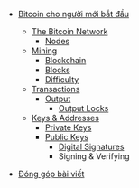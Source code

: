 <!-- docs/_sidebar.md -->

* [Bitcoin cho người mới bắt đầu](bitcoin/)

    * [The Bitcoin Network](bitcoin/network.md)
        * [Nodes](bitcoin/nodes.md)
    * [Mining](bitcoin/mining.md "Mining")
        * [Blockchain](bitcoin/blockchain.md)
        * [Blocks](bitcoin/blocks.md)
        * [Difficulty](bitcoin/difficulty.md)
    * [Transactions](bitcoin/transactions.md)
        * [Output](bitcoin/outputs.md)
            * [Output Locks](bitcoin/outputlocks.md)
    * [Keys & Addresses](bitcoin/keysaddresses.md)
        * [Private Keys](bitcoin/privatekeys.md)
        * [Public Keys](bitcoin/publickeys.md) 
            * [Digital Signatures](bitcoin/digitalsignatures.md) 
            * Signing & Verifying

* [Đóng góp bài viết](contribute.md)
